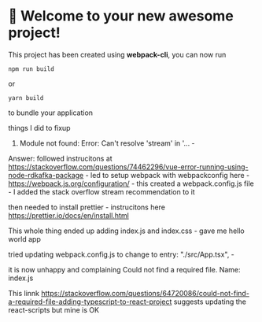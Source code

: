 # 🚀 Welcome to your new awesome project!

This project has been created using **webpack-cli**, you can now run

```
npm run build
```

or

```
yarn build
```

to bundle your application


things I did to fixup 

1. Module not found: Error: Can't resolve 'stream' in '... - 

Answer: followed instrucitons at https://stackoverflow.com/questions/74462296/vue-error-running-using-node-rdkafka-package  - led to setup webpack with webpackconfig here - https://webpack.js.org/configuration/ - this created a webpack.config.js file - I added the stack overflow stream recommendation to it

then needed to install prettier - instrucitons here https://prettier.io/docs/en/install.html

This whole thing ended up adding index.js and index.css - gave me hello world app

tried updating webpack.config.js to change to entry: "./src/App.tsx", - 

it is now unhappy and complaining
Could not find a required file.
  Name: index.js

This linnk https://stackoverflow.com/questions/64720086/could-not-find-a-required-file-adding-typescript-to-react-project suggests updating the react-scripts but mine is OK






